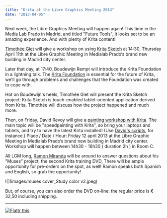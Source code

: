 ```yaml
---
title: "Krita at the Libre Graphics Meeting 2013"
date: "2013-04-05"
---
```


Next week, the Libre Graphics Meeting will happen again! This time in the Media Lab Prado in Madrid, and titled "Future Tools", it looks set to be an amazing experience. And with plenty of Krita content!

[Timothée Giet](http://timotheegiet.com/blog/) will give a workshop on using [Krita Sketch](http://www.appup.com/app-details/krita-sketch) at 14:30, Thursday April 11th at the Libre Graphic Meeting in Medialab Prado‘s brand new building in Madrid city center.

Later that day, at 17:40, Boudewijn Rempt will introduce the Krita Foundation in a lightning talk. The [Krita Foundation](http://krita.org/foundation) is essential for the future of Krita, we'll go through problems and challenges that the Foundation was created to cope with.

Hot on Boudewijn's heels, Timothée Giet will present the Krita Sketch project: Krita Sketch is touch-enabled tablet-oriented application derived from Krita. Timothée will discuss how the project happened and much more.

Then, on Friday, David Revoy will give a [painting workshop with Krita](http://www.davidrevoy.com/article166/krita-workshop-at-lgm-2013). The main topic will be "speedpainting with Krita", so bring your laptops and tablets, and try to have the latest Krita installed! (Use [David's scripts](http://www.davidrevoy.com/article167/compilscripts), for instance.) Place / Date / Hour: Friday 12 april 2013 at the Libre Graphic Meeting in Medialab Prado‘s brand new building in Madrid city center. Workshop will happen between 14h30 - 16h30 ( duration 2h ) in Room C.

All LGM long, [Ramon Miranda](http://www.ramonmiranda.com/) will be around to answer questions about his "Muses" project, the second Krita training DVD, There will be ample opportunity for pre-orders on the spot, as well! Ramon speaks both Spanish and English, so grab the opportunity!

![](images/muses cover_Study color v2.jpeg)

But, of course, you can also order the DVD on-line: the regular price is € 32,50 including shipping.

* * *

[![Flattr this](images/flattr-badge-large.png "Flattr this")](http://flattr.com/thing/1055815/The-Krita-Foundation)

